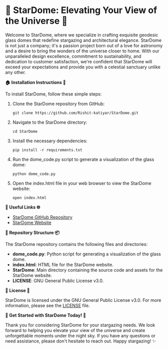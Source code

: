 # **🌌 StarDome: Elevating Your View of the Universe 🌠**

Welcome to StarDome, where we specialize in crafting exquisite geodesic glass domes that redefine stargazing and architectural elegance. StarDome is not just a company; it's a passion project born out of a love for astronomy and a desire to bring the wonders of the universe closer to home. With our unparalleled design excellence, commitment to sustainability, and dedication to customer satisfaction, we're confident that StarDome will exceed your expectations and provide you with a celestial sanctuary unlike any other.

**🏠 Installation Instructions 🚀**

To install StarDome, follow these simple steps:

1. Clone the StarDome repository from GitHub:
   ```
   git clone https://github.com/Rishit-katiyar/StarDome.git
   ```

2. Navigate to the StarDome directory:
   ```
   cd StarDome
   ```

3. Install the necessary dependencies:
   ```
   pip install -r requirements.txt
   ```

4. Run the dome_code.py script to generate a visualization of the glass dome:
   ```
   python dome_code.py
   ```

5. Open the index.html file in your web browser to view the StarDome website:
   ```
   open index.html
   ```

**🔗 Useful Links 🌐**

- [StarDome GitHub Repository](https://github.com/Rishit-katiyar/StarDome.git)
- [StarDome Website](https://rishit-katiyar.github.io/StarDome/)

**📂 Repository Structure 📦**

The StarDome repository contains the following files and directories:

- **dome_code.py**: Python script for generating a visualization of the glass dome.
- **index.html**: HTML file for the StarDome website.
- **StarDome**: Main directory containing the source code and assets for the StarDome website.
- **LICENSE**: GNU General Public License v3.0.

**📝 License 📜**

StarDome is licensed under the GNU General Public License v3.0. For more information, please see the [LICENSE](LICENSE) file.

**🌟 Get Started with StarDome Today! 🌟**

Thank you for considering StarDome for your stargazing needs. We look forward to helping you elevate your view of the universe and create unforgettable moments under the night sky. If you have any questions or need assistance, please don't hesitate to reach out. Happy stargazing! ✨
